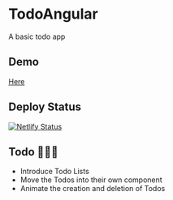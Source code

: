 # TodoAngular

A basic todo app

## Demo

[Here](https://optimistic-chandrasekhar-bd89df.netlify.com/)

## Deploy Status

[![Netlify Status](https://api.netlify.com/api/v1/badges/193a07ee-601c-4d77-befb-6843d0c85dee/deploy-status)](https://app.netlify.com/sites/optimistic-chandrasekhar-bd89df/deploys)

## Todo 🥁🥁💥

- Introduce Todo Lists
- Move the Todos into their own component
- Animate the creation and deletion of Todos